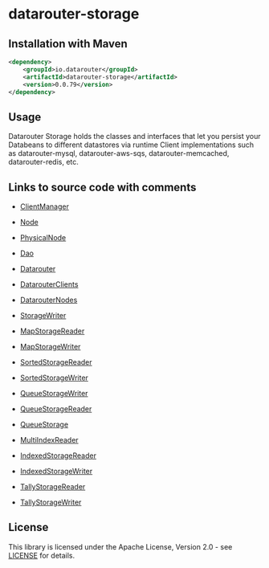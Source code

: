 # datarouter-storage

## Installation with Maven

```xml
<dependency>
	<groupId>io.datarouter</groupId>
	<artifactId>datarouter-storage</artifactId>
	<version>0.0.79</version>
</dependency>
```

## Usage

Datarouter Storage holds the classes and interfaces that let you persist your Databeans to different datastores via
 runtime Client implementations such as datarouter-mysql, datarouter-aws-sqs, datarouter-memcached,
 datarouter-redis, etc.

## Links to source code with comments

- [ClientManager](./src/main/java/io/datarouter/storage/client/ClientManager.java)
- [Node](./src/main/java/io/datarouter/storage/node/Node.java)
- [PhysicalNode](./src/main/java/io/datarouter/storage/node/type/physical/PhysicalNode.java)
- [Dao](./src/main/java/io/datarouter/storage/dao/Dao.java)

- [Datarouter](./src/main/java/io/datarouter/storage/Datarouter.java)
- [DatarouterClients](./src/main/java/io/datarouter/storage/client/DatarouterClients.java)
- [DatarouterNodes](./src/main/java/io/datarouter/storage/node/DatarouterNodes.java)

- [StorageWriter](./src/main/java/io/datarouter/storage/node/op/raw/write/StorageWriter.java)

- [MapStorageReader](./src/main/java/io/datarouter/storage/node/op/raw/read/MapStorageReader.java)
- [MapStorageWriter](./src/main/java/io/datarouter/storage/node/op/raw/write/MapStorageWriter.java)

- [SortedStorageReader](./src/main/java/io/datarouter/storage/node/op/raw/read/SortedStorageReader.java)
- [SortedStorageWriter](./src/main/java/io/datarouter/storage/node/op/raw/write/SortedStorageWriter.java)

- [QueueStorageWriter](./src/main/java/io/datarouter/storage/node/op/raw/write/QueueStorageWriter.java)
- [QueueStorageReader](./src/main/java/io/datarouter/storage/node/op/raw/read/QueueStorageReader.java)
- [QueueStorage](./src/main/java/io/datarouter/storage/node/op/raw/QueueStorage.java)

- [MultiIndexReader](./src/main/java/io/datarouter/storage/node/op/index/MultiIndexReader.java)

- [IndexedStorageReader](./src/main/java/io/datarouter/storage/node/op/raw/read/IndexedStorageReader.java)
- [IndexedStorageWriter](./src/main/java/io/datarouter/storage/node/op/raw/write/IndexedStorageWriter.java)

- [TallyStorageReader](./src/main/java/io/datarouter/storage/node/op/raw/read/TallyStorageReader.java)
- [TallyStorageWriter](./src/main/java/io/datarouter/storage/node/op/raw/write/TallyStorageWriter.java)

## License

This library is licensed under the Apache License, Version 2.0 - see [LICENSE](../LICENSE) for details.
